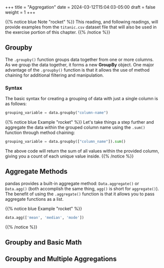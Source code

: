 +++
title = "Aggregation"
date = 2024-03-12T15:04:03-05:00
draft = false
weight = 1
+++

{{% notice blue Note "rocket" %}}
This reading, and following readings, will provide examples from the `titanic.csv` dataset file that will also be used in the exercise portion of this chapter.
{{% /notice %}}

## Groupby

The `.groupby()` function groups data together from one or more columns. As we group the data together, it forms a new **GroupBy** object. One major advantage of the `.groupby()` function is that it allows the use of method chaining for additional filtering and manipulation.

### Syntax

The basic syntax for creating a grouping of data with just a single column is as follows:

```python
grouping_variable = data.groupby("column-name")
```

{{% notice blue Example "rocket" %}}
Let's take things a step further and aggregate the data within the grouped column name using the `.sum()` function through method chaining:

```python
grouping_variable = data.groupby(["column_name"]).sum()
```

The above code will return the sum of all values within the provided column, giving you a count of each unique value inside.
{{% /notice %}}

## Aggregate Methods

pandas provides a built-in aggregate method: `Data.aggregate()` or `Data.agg()` (both accomplish the same thing, `agg()` is short for `aggregate()`). The benefit of using the `.aggregate()` function is that it allows you to pass aggregate functions as a list.

{{% notice blue Example "rocket" %}}
```python
data.agg(['mean', 'median', 'mode'])
```
{{% /notice %}}

## Groupby and Basic Math

## Groupby and Multiple Aggregations